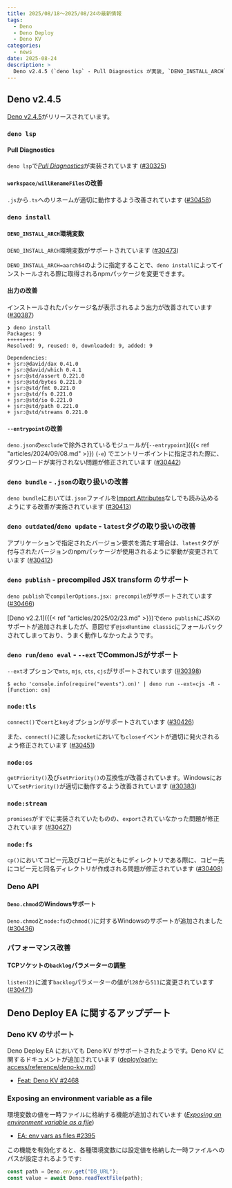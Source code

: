 ```yaml
---
title: 2025/08/18〜2025/08/24の最新情報
tags:
  - Deno
  - Deno Deploy
  - Deno KV
categories:
  - news
date: 2025-08-24
description: >
  Deno v2.4.5 (`deno lsp` - Pull Diagnostics が実装, `DENO_INSTALL_ARCH`環境変数が追加, `deno install`の出力が改善, `deno publish` - precompiled JSX transform のサポート, `Deno.chmod`のWindowsサポート, TCPソケットの`backlog`パラメーターの調整, など), Deno Deploy EA に関するアップデート (Deno KV のサポート, Exposing an environment variable as a file)
---
```


## Deno v2.4.5

[Deno v2.4.5](https://github.com/denoland/deno/releases/tag/v2.4.5)がリリースされています。

### `deno lsp`

#### Pull Diagnostics

`deno lsp`で[_Pull Diagnostics_](https://github.com/microsoft/language-server-protocol/blob/761db1819a068c0a3390c7f97ad38dc2455f8f43/_specifications/lsp/3.17/language/pullDiagnostics.md)が実装されています ([#30325](https://github.com/denoland/deno/pull/30325))

#### `workspace/willRenameFiles`の改善

`.js`から`.ts`へのリネームが適切に動作するよう改善されています ([#30458](https://github.com/denoland/deno/pull/30458))

### `deno install`

#### `DENO_INSTALL_ARCH`環境変数

`DENO_INSTALL_ARCH`環境変数がサポートされています ([#30473](https://github.com/denoland/deno/pull/30473))

`DENO_INSTALL_ARCH=aarch64`のように指定することで、`deno install`によってインストールされる際に取得されるnpmパッケージを変更できます。

#### 出力の改善

インストールされたパッケージ名が表示されるよう出力が改善されています ([#30387](https://github.com/denoland/deno/pull/30387))

```shell
❯ deno install
Packages: 9
+++++++++
Resolved: 9, reused: 0, downloaded: 9, added: 9

Dependencies:
+ jsr:@david/dax 0.41.0
+ jsr:@david/which 0.4.1
+ jsr:@std/assert 0.221.0
+ jsr:@std/bytes 0.221.0
+ jsr:@std/fmt 0.221.0
+ jsr:@std/fs 0.221.0
+ jsr:@std/io 0.221.0
+ jsr:@std/path 0.221.0
+ jsr:@std/streams 0.221.0
```

#### `--entrypoint`の改善

`deno.json`の`exclude`で除外されているモジュールが[`--entrypoint`]({{< ref "articles/2024/09/08.md" >}}) (`-e`) でエントリーポイントに指定された際に、ダウンロードが実行されない問題が修正されています ([#30442](https://github.com/denoland/deno/pull/30442))

### `deno bundle` - `.json`の取り扱いの改善

`deno bundle`においては`.json`ファイルを[Import Attributes](https://github.com/tc39/proposal-import-attributes)なしでも読み込めるようにする改善が実施されています ([#30413](https://github.com/denoland/deno/pull/30413))

### `deno outdated`/`deno update` - `latest`タグの取り扱いの改善

アプリケーションで指定されたバージョン要求を満たす場合は、`latest`タグが付与されたバージョンのnpmパッケージが使用されるように挙動が変更されています ([#30412](https://github.com/denoland/deno/pull/30412))

### `deno publish` - precompiled JSX transform のサポート

`deno publish`で`compilerOptions.jsx: precompile`がサポートされています ([#30466](https://github.com/denoland/deno/pull/30466))

[Deno v2.2.1]({{< ref "articles/2025/02/23.md" >}})で`deno publish`にJSXのサポートが追加されましたが、意図せず`@jsxRuntime classic`にフォールバックされてしまっており、うまく動作しなかったようです。

### `deno run`/`deno eval` - `--ext`でCommonJSがサポート

`--ext`オプションで`mts`, `mjs`, `cts`, `cjs`がサポートされています ([#30398](https://github.com/denoland/deno/pull/30398))

```shell
$ echo 'console.info(require("events").on)' | deno run --ext=cjs -R -
[Function: on]
```

### `node:tls`

`connect()`で`cert`と`key`オプションがサポートされています ([#30426](https://github.com/denoland/deno/pull/30426))

また、`connect()`に渡した`socket`においても`close`イベントが適切に発火されるよう修正されています ([#30451](https://github.com/denoland/deno/pull/30451))

### `node:os`

`getPriority()`及び`setPriority()`の互換性が改善されています。Windowsにおいて`setPriority()`が適切に動作するよう改善されています ([#30383](https://github.com/denoland/deno/pull/30383))

### `node:stream`

`promises`がすでに実装されていたものの、`export`されていなかった問題が修正されています ([#30427](https://github.com/denoland/deno/pull/30427))

### `node:fs`

`cp()`においてコピー元及びコピー先がともにディレクトリである際に、コピー先にコピー元と同名ディレクトリが作成される問題が修正されています ([#30408](https://github.com/denoland/deno/pull/30408))

### Deno API

#### `Deno.chmod`のWindowsサポート

`Deno.chmod`と`node:fs`の`chmod()`に対するWindowsのサポートが追加されました ([#30436](https://github.com/denoland/deno/pull/30436))

### パフォーマンス改善

#### TCPソケットの`backlog`パラメーターの調整

`listen(2)`に渡す`backlog`パラメーターの値が`128`から`511`に変更されています ([#30471](https://github.com/denoland/deno/pull/30471))

## Deno Deploy EA に関するアップデート

### Deno KV のサポート

Deno Deploy EA においても Deno KV がサポートされたようです。Deno KV に関するドキュメントが追加されています ([deploy/early-access/reference/deno-kv.md](https://github.com/denoland/docs/blob/67af217cd3f40cbeda483aee339592b57e9c8d27/deploy/early-access/reference/deno-kv.md))

- [Feat: Deno KV #2468](https://github.com/denoland/docs/pull/2468)

### Exposing an environment variable as a file

環境変数の値を一時ファイルに格納する機能が追加されています ([_Exposing an environment variable as a file_](https://github.com/denoland/docs/blob/86de771ada6e82dcd8b2f3f30421bf32ac3c01d0/deploy/early-access/reference/env-vars-and-contexts.md#exposing-an-environment-variable-as-a-file))
 
- [EA: env vars as files #2395](https://github.com/denoland/docs/pull/2395)

この機能を有効化すると、各種環境変数には設定値を格納した一時ファイルへのパスが設定されるようです:

```javascript
const path = Deno.env.get("DB_URL");
const value = await Deno.readTextFile(path);
```
